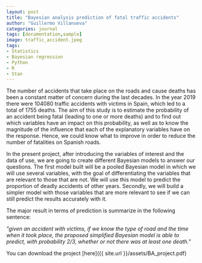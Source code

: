 ```yaml
---
layout: post
title: "Bayesian analysis prediction of fatal traffic accidents"
author: "Guillermo Villanueva"
categories: journal
tags: [documentation,sample]
image: traffic_accident.jpeg
tags:
- Statistics
- Bayesian regression
- Python
- R
- Stan 
---
```


The number of accidents that take place on the roads and cause deaths has been a constant matter of concern during the last decades. In the year 2019 there were 104080 traffic accidents with victims in Spain, which led to a total of 1755 deaths. The aim of this study is to estimate the probability of an accident being fatal (leading to one or more deaths) and to find out which variables have an impact on this probability, as well as to know the magnitude of the influence that each of the explanatory variables have on the response. Hence, we could know what to improve in order to reduce the number of fatalities
on Spanish roads.

In the present project, after introducing the variables of interest and the data of use, we are going to create different Bayesian models to answer our questions. The first model built will be a pooled Bayesian model in which we will use several variables, with the goal of differentiating the variables that are relevant to those that are not. We will use this model to predict the proportion of deadly accidents of other years. Secondly, we will build a simpler model with those variables that are more relevant to see if we can still predict the results accurately with it.

The major result in terms of prediction is summarize in the following sentence:

_"given an accident with victims, if we know the type of road and the time when it took place, the proposed simplified Bayesian model is able to predict, with probability 2/3, whether or not there was at least one death."_

You can download the project [here]({{ site.url }}/assets/BA_project.pdf)
